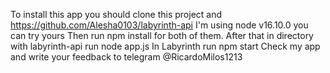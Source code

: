 To install this app you should clone this project and https://github.com/Alesha0103/labyrinth-api
I'm using node v16.10.0 you can try yours
Then run npm install for both of them.
After that in directory with labyrinth-api run node app.js
In Labyrinth run npm start
Check my app and write your feedback to telegram @RicardoMilos1213